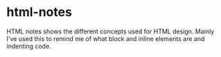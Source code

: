 # html-notes
HTML notes shows the different concepts used for HTML design. Mainly I've used this to remind me of what block and inline elements are and indenting code.
